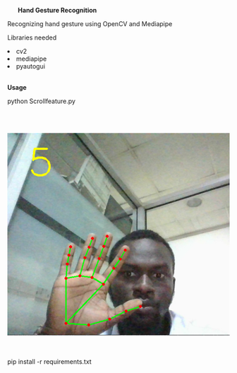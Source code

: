 <b><ul> Hand Gesture Recognition </b></ul>
Recognizing hand gesture using OpenCV and Mediapipe

Libraries needed
<li>cv2</li>
<li>mediapipe</li>
<li>pyautogui</li>

<b><br>Usage</b></br>

python Scrollfeature.py

<br></br>

![Hand](https://raw.githubusercontent.com/niran360/Hand-Gesture-Recognition/master/img/img.png )

<br></br>
pip install -r requirements.txt
